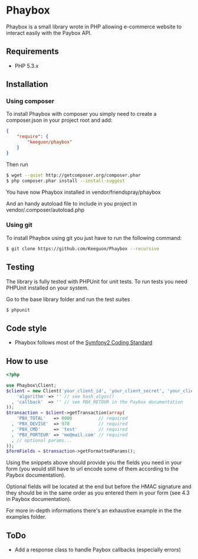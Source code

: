 # Phaybox

Phaybox is a small library wrote in PHP allowing e-commerce website to interact easily with the Paybox API.


## Requirements

* PHP 5.3.x


## Installation

### Using composer

To install Phaybox with composer you simply need to create a composer.json in your project root and add:

```json
{
    "require": {
        "keeguon/phaybox"
    }
}
```

Then run

```bash
$ wget --quiet http://getcomposer.org/composer.phar
$ php composer.phar install --install-suggest
```

You have now Phaybox installed in vendor/friendspray/phaybox

And an handy autoload file to include in you project in vendor/.composer/autoload.php

### Using git

To install Phaybox using git you just have to run the following command:

```bash
$ git clone https://github.com/Keeguon/Phaybox --recursive
```


## Testing

The library is fully tested with PHPUnit for unit tests. To run tests you need PHPUnit installed on your system.

Go to the base library folder and run the test suites

```bash
$ phpunit
```


## Code style

* Phaybox follows most of the [Symfony2 Coding Standard](https://github.com/opensky/Symfony2-coding-standard)


## How to use

```php
<?php

use Phaybox\Client;
$client = new Client('your_client_id', 'your_client_secret', 'your_client_rang', 'your_client_site', array(
    'algorithm' => '' // see hash_algos()
  , 'callback'  => '' // see PBX_RETOUR in the Paybox documentation
));
$transaction = $client->getTransaction(array(
    'PBX_TOTAL'   => 0000          // required
  , 'PBX_DEVISE'  => 978           // required
  , 'PBX_CMD'     => 'test'        // required
  , 'PBX_PORTEUR' => 'me@mail.com' // required
  , // optional params...
));
$formFields = $transaction->getFormattedParams();
```

Using the snippets above should provide you the fields you need in your form (you would still have to url encode some of them according to the Paybox documentation).

Optional fields will be located at the end but before the HMAC signature and they should be in the same order as you entered them in your form (see 4.3 in Paybox documentation).

For more in-depth informations there's an exhaustive example in the the examples folder.


## ToDo

* Add a response class to handle Paybox callbacks (especially errors)
